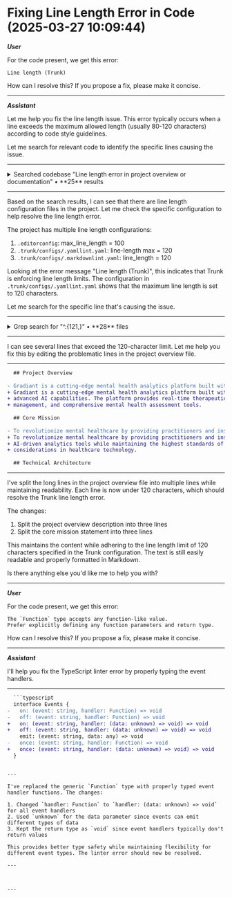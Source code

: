 <!-- Generated by SpecStory -->

# Fixing Line Length Error in Code (2025-03-27 10:09:44)

_**User**_

For the code present, we get this error:
```
Line length (Trunk)
```
How can I resolve this? If you propose a fix, please make it concise.

---

_**Assistant**_

Let me help you fix the line length issue. This error typically occurs when a line exceeds the maximum allowed length (usually 80-120 characters) according to code style guidelines.

Let me search for relevant code to identify the specific lines causing the issue.

---

<details>
            <summary>Searched codebase "Line length error in project overview or documentation" • **25** results</summary>
        
| File | Lines |
|------|-------|
| `.editorconfig` | L1-19 |
| `.trunk/configs/.yamllint.yaml` | L1-47 |
| `.trunk/configs/.markdownlint.yaml` | L1-33 |
| `src/docs/api/overview.mdx` | L1-89 |
| `.notes/project_overview.md` | L1-58 |
| `src/docs/api/overview.mdx` | L89-185 |
| `src/docs/api/plugins/overview.md` | L168-218 |
| `src/lib/security/breach-notification.ts` | L479-501 |
| `.trunk/configs/ruff.toml` | L1-11 |
| `.cursor/rules/clean-code.mdc` | L96-142 |
| `src/docs/migration/unified-plan.mdx` | L365-426 |
| `.notes/project_overview.md` | L58-133 |
| `src/docs/architecture/ai-system.mdx` | L208-387 |
| `schema.v2.json` | L258-284 |
| `src/docs/security/overview.mdx` | L1-81 |
| `src/content/docs/infrastructure.mdx` | L254-364 |
| `src/docs/api/plugins/overview.md` | L1-71 |
| `src/docs/api/plugins/api.md` | L284-350 |
| `src/docs/behavioral-analysis/models.mdx` | L121-195 |
| `src/docs/security-implementation.md` | L1-79 |
| `src/docs/security/overview.mdx` | L161-197 |
| `src/docs/testing/overview.mdx` | L1-90 |
| `src/content/projects/data.json` | L164-216 |
| `src/docs/security/overview.mdx` | L81-161 |
| `src/docs/guides/monitoring.md` | L285-296 |

</details>

---

Based on the search results, I can see that there are line length configuration files in the project. Let me check the specific configuration to help resolve the line length error.

The project has multiple line length configurations:
1. `.editorconfig`: max_line_length = 100
2. `.trunk/configs/.yamllint.yaml`: line-length max = 120
3. `.trunk/configs/.markdownlint.yaml`: line_length = 120

Looking at the error message "Line length (Trunk)", this indicates that Trunk is enforcing line length limits. The configuration in `.trunk/configs/.yamllint.yaml` shows that the maximum line length is set to 120 characters.

Let me search for the specific line that's causing the issue.

---

<details>
            <summary>Grep search for "^.{121,}" • **28** files</summary>
        
| File | Line | Match |
|------|------|-------|
| `file:///Users/vivi/astro/SECURITY.md` | L4 | `If you discover a security vulnerability within this project, please send an email to [SECURITY_EMAIL]. All security vulnerabilities will be promptly addressed.` |
| `file:///Users/vivi/astro/src/pages/unauthorized.astro` | L23 | `class="inline-flex items-center justify-center px-6 py-3 border border-transparent rounded-md shadow-sm text-base font-medium text-white bg-primary hover:bg-primary/90 focus:outline-none foc` |
| `file:///Users/vivi/astro/src/pages/unauthorized.astro` | L30 | `class="inline-flex items-center justify-center px-6 py-3 border border-gray-300 rounded-md shadow-sm text-base font-medium text-gray-700 bg-white hover:bg-gray-50 focus:outline-none focus:ri` |
| `file:///Users/vivi/astro/src/pages/reset-password.astro` | L79 | `class="w-full px-3 py-2 border border-gray-300 rounded-md focus:outline-none focus:ring-2 focus:ring-primary"` |
| `file:///Users/vivi/astro/src/pages/reset-password.astro` | L87 | `class="w-full bg-primary text-white py-2 px-4 rounded-md hover:bg-primary/90 focus:outline-none focus:ring-2 focus:ring-primary focus:ring-offset-2"` |
| `file:///Users/vivi/astro/src/pages/mental-health-chat/index.astro` | L21 | `<div class="bg-white dark:bg-gray-800 rounded-lg p-6 shadow-sm border border-gray-200 dark:border-gray-700 h-[600px] flex flex-col">` |
| `file:///Users/vivi/astro/src/pages/mental-health-chat/index.astro` | L34 | `class="flex-1 px-3 py-2 bg-white dark:bg-gray-700 border border-gray-300 dark:border-gray-600 rounded-md shadow-sm focus:outline-none focus:ring-2 focus:ring-blue-500"` |
| `file:///Users/vivi/astro/src/pages/mental-health-chat/index.astro` | L71 | `<svg xmlns="http://www.w3.org/2000/svg" class="h-5 w-5 mr-1.5" fill="none" viewBox="0 0 24 24" stroke="currentColor">` |
| `file:///Users/vivi/astro/src/pages/mental-health-chat/index.astro` | L72 | `<path stroke-linecap="round" stroke-linejoin="round" stroke-width="2" d="M13 16h-1v-4h-1m1-4h.01M21 12a9 9 0 11-18 0 9 9 0 0118 0z" />` |
| `file:///Users/vivi/astro/src/pages/mental-health-chat/index.astro` | L77 | `This chat uses MentalLLaMA, a specialized mental health model that can analyze conversations for mental health indicators.` |
| `file:///Users/vivi/astro/src/pages/mental-health-chat/index.astro` | L78 | `All processing is done with privacy-first technology, and you can control the analysis settings using the panel on the right.` |
| `file:///Users/vivi/astro/src/pages/reset-password-confirm.astro` | L116 | `class="w-full px-3 py-2 border border-gray-300 rounded-md focus:outline-none focus:ring-2 focus:ring-primary"` |
| `file:///Users/vivi/astro/src/pages/reset-password-confirm.astro` | L136 | `class="w-full px-3 py-2 border border-gray-300 rounded-md focus:outline-none focus:ring-2 focus:ring-primary"` |
| `file:///Users/vivi/astro/src/pages/reset-password-confirm.astro` | L144 | `class="w-full bg-primary text-white py-2 px-4 rounded-md hover:bg-primary/90 focus:outline-none focus:ring-2 focus:ring-primary focus:ring-offset-2"` |
| `file:///Users/vivi/astro/src/pages/dashboard/index.astro` | L28 | `<div class="h-10 w-10 rounded-full bg-gradient-to-br from-purple-600 to-blue-600 flex items-center justify-center text-white">` |
| `file:///Users/vivi/astro/src/pages/dashboard/index.astro` | L93 | `<div class="lg:col-span-2 bg-white dark:bg-gray-800 rounded-lg p-6 shadow-sm border border-gray-200 dark:border-gray-700">` |
| `file:///Users/vivi/astro/src/pages/blog/tag/%5Btag%5D.astro` | L64 | `: 'https://images.unsplash.com/photo-1573164713988-8665fc963095?ixlib=rb-4.0.3&auto=format&fit=crop&w=800&q=80'` |
| `file:///Users/vivi/astro/src/pages/blog/tag/%5Btag%5D.astro` | L93 | `class="px-4 py-2 border border-gray-300 dark:border-gray-700 rounded-md text-gray-700 dark:text-gray-200 hover:bg-gray-100 dark:hover:bg-gray-800"` |
| `file:///Users/vivi/astro/src/pages/contact.astro` | L70 | `class="w-full px-4 py-2 border border-gray-300 rounded-md focus:ring-2 focus:ring-blue-500 focus:border-blue-500"` |
| `file:///Users/vivi/astro/src/pages/contact.astro` | L83 | `class="w-full px-4 py-2 border border-gray-300 rounded-md focus:ring-2 focus:ring-blue-500 focus:border-blue-500"` |
| `file:///Users/vivi/astro/src/pages/contact.astro` | L98 | `class="w-full px-4 py-2 border border-gray-300 rounded-md focus:ring-2 focus:ring-blue-500 focus:border-blue-500"` |
| `file:///Users/vivi/astro/src/pages/contact.astro` | L112 | `class="w-full px-4 py-2 border border-gray-300 rounded-md focus:ring-2 focus:ring-blue-500 focus:border-blue-500"` |
| `file:///Users/vivi/astro/src/pages/dashboard/_index.tsx` | L58 | `d="M17 8h2a2 2 0 012 2v6a2 2 0 01-2 2h-2v4l-4-4H9a1.994 1.994 0 01-1.414-.586m0 0L11 14h4a2 2 0 002-2V6a2 2 0 00-2-2H5a2 2 0 00-2 2v6a2 2 0 002 2h2v4l.586-.586z"` |
| `file:///Users/vivi/astro/src/pages/dashboard/_index.tsx` | L79 | `d="M17 20h5v-2a3 3 0 00-5.356-1.857M17 20H7m10 0v-2c0-.656-.126-1.283-.356-1.857M7 20H2v-2a3 3 0 015.356-1.857M7 20v-2c0-.656.126-1.283.356-1.857m0 0a5.002 5.002 0 019.288 0M15 7a3 3` |
| `file:///Users/vivi/astro/src/pages/dashboard/_index.tsx` | L168 | `<span className="h-8 w-8 rounded-full bg-purple-100 dark:bg-purple-900 flex items-center justify-center ring-8 ring-white dark:ring-gray-800">` |
| `file:///Users/vivi/astro/src/pages/dashboard/_index.tsx` | L179 | `d="M20 13V6a2 2 0 00-2-2H6a2 2 0 00-2 2v7m16 0v5a2 2 0 01-2 2H6a2 2 0 01-2-2v-5m16 0h-2.586a1 1 0 00-.707.293l-2.414 2.414a1 1 0 01-.707.293h-3.172a1 1 0 01-.707-.293l-` |
| `file:///Users/vivi/astro/src/pages/admin/security-dashboard.astro` | L34 | `class="inline-flex items-center px-4 py-2 border border-transparent text-sm font-medium rounded-md text-gray-700 bg-gray-100 hover:bg-gray-200 dark:text-gray-200 dark:bg-gray-700 dark:hover:` |
| `file:///Users/vivi/astro/src/pages/admin/security-dashboard.astro` | L41 | `class="inline-flex items-center px-4 py-2 border border-transparent text-sm font-medium rounded-md text-white bg-blue-600 hover:bg-blue-700"` |
| `file:///Users/vivi/astro/src/pages/blog/index.astro` | L26 | `<article class="border border-gray-200 dark:border-gray-800 rounded-lg overflow-hidden shadow-sm hover:shadow-md transition-shadow">` |
| `file:///Users/vivi/astro/src/pages/blog/series/%5Bname%5D.astro` | L64 | `: 'https://images.unsplash.com/photo-1573164713988-8665fc963095?ixlib=rb-4.0.3&auto=format&fit=crop&w=800&q=80'` |
| `file:///Users/vivi/astro/src/pages/blog/series/%5Bname%5D.astro` | L93 | `class="px-4 py-2 border border-gray-300 dark:border-gray-700 rounded-md text-gray-700 dark:text-gray-200 hover:bg-gray-100 dark:hover:bg-gray-800"` |
| `file:///Users/vivi/astro/src/pages/index.astro` | L11 | `description="Welcome to Gradiant Ascent - the premier destination for all things related to the world of AI-assisted emotional intelligence."` |
| `file:///Users/vivi/astro/src/pages/profile.astro` | L113 | `class="w-full px-3 py-2 border border-gray-300 rounded-md focus:outline-none focus:ring-2 focus:ring-primary"` |
| `file:///Users/vivi/astro/src/pages/profile.astro` | L120 | `class="bg-primary text-white py-2 px-4 rounded-md hover:bg-primary/90 focus:outline-none focus:ring-2 focus:ring-primary focus:ring-offset-2"` |
| `file:///Users/vivi/astro/src/lib/logging/rotation.ts` | L68 | `dateStr = `${date.getFullYear()}-${String(date.getMonth() + 1).padStart(2, '0')}-${String(date.getDate()).padStart(2, '0')}-${String(date.getHours()).padStart(2, '0')}`` |
| `file:///Users/vivi/astro/src/lib/logging/rotation.ts` | L73 | `dateStr = `${startOfWeek.getFullYear()}-${String(startOfWeek.getMonth() + 1).padStart(2, '0')}-${String(startOfWeek.getDate()).padStart(2, '0')}`` |
| `file:///Users/vivi/astro/src/lib/logging/rotation.ts` | L78 | `dateStr = `${date.getFullYear()}-${String(date.getMonth() + 1).padStart(2, '0')}-${String(date.getDate()).padStart(2, '0')}`` |
| `file:///Users/vivi/astro/src/lib/ai/services/ai-service.ts` | L17 | `import { AICapability as AICapabilityEnum, AIModelType as AIModelTypeEnum, AIProvider as AIProviderEnum } from '../models/types'` |
| `file:///Users/vivi/astro/src/lib/ai/services/intervention-analysis.ts` | L55 | ``You are an intervention effectiveness analysis system. Your task is to evaluate the effectiveness of therapeutic interventions. Provide a JSON response with: score (0-1), confidence (0-1), area` |
| `file:///Users/vivi/astro/src/lib/ai/services/crisis-detection.ts` | L51 | `"category": string, // e.g., "self-harm", "suicide", "harm_to_others", "abuse", "medical_emergency", "psychological_distress"` |
| `file:///Users/vivi/astro/src/lib/ai/services/prompt-optimizer.ts` | L168 | `return `This conversation includes ${userMessages.length} user messages and ${assistantMessages.length} assistant responses. The main topics discussed were: ${this.extractTopics(messages)}.`` |
| `file:///Users/vivi/astro/src/lib/ai/index.ts` | L139 | `systemPrompt: `You are an expert therapist analyzing the effectiveness of interventions. Your responses should be concise and focused on the intervention's impact and areas for improvement.`,` |
| `file:///Users/vivi/astro/src/lib/ai/README.md` | L2 | `This module provides a comprehensive set of tools for integrating AI capabilities into the application. It includes services for sentiment analysis, crisis detection, response generation, and interven` |
| `file:///Users/vivi/astro/src/lib/ai/README.md` | L15 | `The AI module is designed to provide a unified interface for interacting with various AI providers, including OpenAI and Anthropic. It abstracts away the details of the underlying APIs and provides a` |
| `file:///Users/vivi/astro/src/lib/ai/README.md` | L29 | `The `createAIService` function creates an AI service with the specified provider and options. It automatically applies error handling and performance optimization wrappers.` |
| `file:///Users/vivi/astro/src/lib/ai/README.md` | L105 | `The AI module includes a comprehensive error handling system that standardizes errors across different providers and provides detailed error information.` |
| `file:///Users/vivi/astro/src/lib/ai/README.md` | L109 | `The `AIError` class is a custom error class for AI-related errors. It includes a code, status code, context, and original error.` |
| `file:///Users/vivi/astro/src/lib/ai/README.md` | L154 | `The AI module includes utilities for optimizing the performance of AI services, including caching and metrics collection.` |
| `file:///Users/vivi/astro/src/lib/ai/README.md` | L447 | `The caching system stores responses to identical requests to reduce latency and costs. Cached responses are stored with a configurable TTL (Time To Live).` |
| `file:///Users/vivi/astro/src/lib/ai/README.md` | L528 | `Performance tracking collects detailed metrics on AI service usage, including latency, token usage, success rates, and more.` |
| `file:///Users/vivi/astro/src/lib/ai/providers/README.md` | L2 | `This directory contains the implementation of the Modal provider for the AI service. The Modal provider allows you to use custom LLM models deployed on Modal's serverless infrastructure.` |
| `file:///Users/vivi/astro/src/lib/ai/providers/README.md` | L6 | `Modal is a cloud platform that provides convenient, on-demand access to serverless cloud compute from Python scripts on your local computer. It's particularly useful for running custom LLM models with` |
| `file:///Users/vivi/astro/src/lib/ai/providers/README.md` | L76 | `The `deploy-modal-model.py` script in the `src/scripts` directory allows you to deploy custom models to Modal. It supports various models like LLaMA 3, Mistral, and others.` |
| `file:///Users/vivi/astro/src/lib/ai/providers/README.md` | L91 | `You can test the Modal provider using the provided test page at `/admin/modal-test`. This page allows you to select a model and send a prompt to test the integration.` |
| `file:///Users/vivi/astro/src/lib/ai/providers/README.md` | L95 | `The Modal provider implements the same interface as other providers like OpenAI and Anthropic, making it easy to switch between providers. It supports both streaming and non-streaming responses, and h` |
| `file:///Users/vivi/astro/src/lib/ai/providers/README.md` | L97 | `The provider communicates with the Modal-deployed model using the OpenAI-compatible API, which makes it compatible with the existing AI service infrastructure.` |
| `file:///Users/vivi/astro/src/lib/ai/mental-llama/README.md` | L2 | `This directory contains an integration with [MentalLLaMA](https://github.com/SteveKGYang/MentalLLaMA), the first open-source instruction following large language model for interpretable mental health` |
| `file:///Users/vivi/astro/src/lib/ai/mental-llama/README.md` | L98 | `ts-node src/scripts/mental-llama-analyze.ts --text "I've been feeling really sad and hopeless lately. Nothing seems worth doing anymore." --evaluate-explanation` |
| `file:///Users/vivi/astro/src/lib/ai/mental-llama/README.md` | L101 | `ts-node src/scripts/mental-llama-analyze.ts --text "I've been feeling really sad and hopeless lately. Nothing seems worth doing anymore." --expert` |
| `file:///Users/vivi/astro/src/lib/ai/mental-llama/README.md` | L131 | `As stated in the MentalLLaMA repository, this integration is provided for **non-clinical research only**. None of the material constitutes actual diagnosis or advice, and help-seekers should get assis` |
| `file:///Users/vivi/astro/src/lib/ai/providers/EmotionLlamaEnhancedProvider.ts` | L201 | `Based on my analysis, I've identified potential signs of ${analysis.mentalHealth.category.replace('_', ' ')} in this conversation.` |
| `file:///Users/vivi/astro/src/lib/ai/providers/EmotionLlamaEnhancedProvider.ts` | L208 | `Please generate a therapeutic response that addresses these concerns with appropriate, evidence-based approaches for ${analysis.mentalHealth.category.replace('_', ' ')}.` |
| `file:///Users/vivi/astro/src/lib/ai/mental-llama/MentalLLaMAAdapter.ts` | L208 | `'The post exhibits signs of depression through expressions of hopelessness, lack of motivation, and persistent sadness. The individual describes feeling "empty" and having no energy to perform` |
| `file:///Users/vivi/astro/src/lib/ai/mental-llama/MentalLLaMAAdapter.ts` | L209 | `'Multiple indicators of depression are present, including disrupted sleep patterns, loss of interest in previously enjoyed activities, and feelings of worthlessness. The prolonged nature of th` |
| `file:///Users/vivi/astro/src/lib/ai/mental-llama/MentalLLaMAAdapter.ts` | L210 | `'The language contains several markers of depression, including negative self-evaluation, expressed feelings of guilt, and descriptions of fatigue. The individual explicitly mentions feeling s` |
| `file:///Users/vivi/astro/src/lib/ai/mental-llama/MentalLLaMAAdapter.ts` | L213 | `'The text demonstrates anxiety through descriptions of excessive worry about everyday situations, physical symptoms like racing heart and sweating, and avoidance behaviors. The individual expr` |
| `file:///Users/vivi/astro/src/lib/ai/mental-llama/MentalLLaMAAdapter.ts` | L214 | `'Signs of anxiety include catastrophic thinking patterns, anticipatory worry, and physical manifestations such as trembling and nausea. The individual describes these symptoms as interfering w` |
| `file:///Users/vivi/astro/src/lib/ai/mental-llama/MentalLLaMAAdapter.ts` | L215 | `'The narrative contains clear anxiety markers including rumination on potential negative outcomes, physical symptoms of autonomic arousal, and explicit mention of feeling "on edge" constantly.` |
| `file:///Users/vivi/astro/src/lib/ai/mental-llama/MentalLLaMAAdapter.ts` | L218 | `'The post contains multiple indicators of PTSD, including intrusive memories of the traumatic event, flashbacks that feel like re-experiencing the trauma, and hypervigilance. The individual de` |
| `file:///Users/vivi/astro/src/lib/ai/mental-llama/MentalLLaMAAdapter.ts` | L219 | `'Evidence of PTSD includes avoidance of situations that remind the person of the traumatic event, nightmares about the trauma, and emotional numbness. These symptoms have persisted for months,` |
| `file:///Users/vivi/astro/src/lib/ai/mental-llama/MentalLLaMAAdapter.ts` | L220 | `'The text describes classic PTSD symptomatology, including intrusive memories, psychological distress when exposed to trauma reminders, and persistent negative emotional states. The individual` |
| `file:///Users/vivi/astro/src/lib/ai/mental-llama/MentalLLaMAAdapter.ts` | L223 | `'The content shows significant indicators of suicidal ideation, including explicit statements about wanting to die, feeling like a burden to others, and expressing that others would be "better` |
| `file:///Users/vivi/astro/src/lib/ai/mental-llama/MentalLLaMAAdapter.ts` | L224 | `'Several concerning markers of suicide risk are present, including described feelings of hopelessness, expressions of having no future, and statements suggesting the individual has considered` |
| `file:///Users/vivi/astro/src/lib/ai/mental-llama/MentalLLaMAAdapter.ts` | L225 | `'The text contains explicit suicidal content, including references to previous suicide attempts, current thoughts about ending life, and statements indicating the individual sees no alternativ` |
| `file:///Users/vivi/astro/src/lib/ai/mental-llama/MentalLLaMAAdapter.ts` | L228 | `'The narrative contains descriptions of distinct mood episodes, with periods of extremely elevated energy, reduced need for sleep, and racing thoughts contrasted with periods of deep depressio` |
| `file:///Users/vivi/astro/src/lib/ai/mental-llama/MentalLLaMAAdapter.ts` | L229 | `'The text describes experiences consistent with bipolar disorder, including episodes of grandiosity, increased goal-directed activity, and impulsive behavior followed by periods of severe depr` |
| `file:///Users/vivi/astro/src/lib/ai/mental-llama/MentalLLaMAAdapter.ts` | L230 | `'Clear indicators of bipolar symptomatology are present, including described periods of inflated self-esteem, flight of ideas, and excessive involvement in pleasurable activities with painful` |
| `file:///Users/vivi/astro/src/lib/ai/mental-llama/MentalLLaMAAdapter.ts` | L233 | `'The individual describes intrusive, unwanted thoughts that cause significant distress, along with repetitive behaviors performed to reduce this distress. These thoughts are recognized as exce` |
| `file:///Users/vivi/astro/src/lib/ai/mental-llama/MentalLLaMAAdapter.ts` | L234 | `'The text contains clear descriptions of obsessions (intrusive thoughts about contamination and harm) and compulsions (washing, checking) that the individual recognizes as excessive but feels` |
| `file:///Users/vivi/astro/src/lib/ai/mental-llama/MentalLLaMAAdapter.ts` | L235 | `'The narrative reveals classic OCD presentation, including distressing intrusive thoughts that the individual attempts to neutralize through ritualistic behaviors. Despite recognizing these be` |
| `file:///Users/vivi/astro/src/lib/ai/mental-llama/MentalLLaMAAdapter.ts` | L238 | `'The text demonstrates significant preoccupation with body weight and shape, fear of gaining weight, and restrictive eating patterns. The described distortion in how the individual perceives t` |
| `file:///Users/vivi/astro/src/lib/ai/mental-llama/MentalLLaMAAdapter.ts` | L239 | `"Several indicators of an eating disorder are present, including rigid rules around food consumption, compensatory behaviors after eating, and intense body dissatisfaction. The individual's se` |
| `file:///Users/vivi/astro/src/lib/ai/mental-llama/MentalLLaMAAdapter.ts` | L240 | `"The content reveals patterns consistent with an eating disorder, including preoccupation with calories, described episodes of binge eating followed by compensation, and significant emotional` |
| `file:///Users/vivi/astro/src/lib/ai/mental-llama/MentalLLaMAAdapter.ts` | L243 | `'The post describes intense fear of social situations in which the individual might be scrutinized or negatively evaluated by others. This fear has led to avoidance of important social activit` |
| `file:///Users/vivi/astro/src/lib/ai/mental-llama/MentalLLaMAAdapter.ts` | L244 | `'Multiple indicators of social anxiety are present, including fear of embarrassment in social situations, physical symptoms when anticipating social interaction, and avoidance of activities th` |
| `file:///Users/vivi/astro/src/lib/ai/mental-llama/MentalLLaMAAdapter.ts` | L245 | `'The text reveals classic social anxiety presentation, including anticipatory anxiety before social events, intense fear during social interactions, and post-event rumination. The individual d` |
| `file:///Users/vivi/astro/src/lib/ai/mental-llama/MentalLLaMAAdapter.ts` | L248 | `'The individual describes recurrent, unexpected panic attacks characterized by sudden intense fear accompanied by physical symptoms such as heart palpitations, shortness of breath, and feeling` |
| `file:///Users/vivi/astro/src/lib/ai/mental-llama/MentalLLaMAAdapter.ts` | L249 | `'The text contains clear descriptions of panic attacks, including rapid heart rate, difficulty breathing, fear of dying, and a feeling of unreality. The individual expresses significant worry` |
| `file:///Users/vivi/astro/src/lib/ai/mental-llama/MentalLLaMAAdapter.ts` | L250 | `'The narrative reveals a pattern of sudden, intense episodes of fear accompanied by physical symptoms including chest pain, dizziness, and feelings of choking. The individual describes living` |
| `file:///Users/vivi/astro/src/lib/ai/mental-llama/MentalLLaMAAdapter.ts` | L303 | `'Elevated fear or anxiety may indicate an anxiety disorder, particularly when accompanied by physical symptoms or excessive worry.',` |
| `file:///Users/vivi/astro/src/lib/ai/mental-llama/MentalLLaMAAdapter.ts` | L317 | `'The combination of intense fear and anger may suggest PTSD, especially if triggered by specific memories or situations.',` |
| `file:///Users/vivi/astro/src/lib/ai/mental-llama/MentalLLaMAAdapter.ts` | L334 | `'Rapid shifts between elevated mood and sadness may indicate bipolar disorder, especially when these shifts appear within short time periods.',` |
| `file:///Users/vivi/astro/src/lib/ai/mental-llama/MentalLLaMAAdapter.ts` | L346 | `'Persistent anxiety combined with repetitive thoughts or described rituals may indicate obsessive-compulsive disorder.',` |
| `file:///Users/vivi/astro/src/lib/ai/mental-llama/MentalLLaMAAdapter.ts` | L367 | `'Strong disgust combined with negative self-perception may indicate an eating disorder, particularly when focused on body image or food.',` |
| `file:///Users/vivi/astro/src/lib/ai/mental-llama/MentalLLaMAAdapter.ts` | L672 | `I need to create a clinical explanation that identifies and explains the indicators of ${mentalHealthCategory.replace('_', ' ')} present in this text. Here's an example of a good clinical explanation:` |
| `file:///Users/vivi/astro/src/lib/ai/mental-llama/MentalLLaMAAdapter.ts` | L676 | `Please generate a comprehensive, clinically informed explanation for this specific case, highlighting the key indicators and contextual factors that suggest ${mentalHealthCategory.replace('_', ' ')}.` |
| `file:///Users/vivi/astro/src/lib/ai/mental-arena/README.md` | L2 | `This directory contains an integration with [MentalArena](https://github.com/Scarelette/MentalArena), a self-play framework for training language models for diagnosis and treatment of mental health di` |
| `file:///Users/vivi/astro/src/db/migrations/20250321_deployments.sql` | L86 | `('20250320120000-abcd1234', 'success', 'staging', '1.0.0', 'abcd1234', now() - interval '3 days', false, '{"ci_build_number": "123", "deployment_user": "devuser"}'::jsonb),` |
| `file:///Users/vivi/astro/src/db/migrations/20250321_deployments.sql` | L87 | `('20250321120000-efgh5678', 'success', 'staging', '1.0.1', 'efgh5678', now() - interval '2 days', false, '{"ci_build_number": "124", "deployment_user": "devuser"}'::jsonb),` |
| `file:///Users/vivi/astro/src/db/migrations/20250321_deployments.sql` | L88 | `('20250322120000-ijkl9012', 'success', 'staging', '1.0.2', 'ijkl9012', now() - interval '1 day', true, '{"ci_build_number": "125", "deployment_user": "devuser"}'::jsonb);` |
| `file:///Users/vivi/astro/.notes/project_overview.md` | L4 | `Gradiant is a cutting-edge mental health analytics platform built with modern web technologies and advanced AI capabilities. The platform provides real-time therapeutic analytics, secure patient data` |
| `file:///Users/vivi/astro/.notes/project_overview.md` | L8 | `To revolutionize mental healthcare by providing practitioners and institutions with powerful, AI-driven analytics tools while maintaining the highest standards of privacy, security, and ethical consid` |

</details>

---

I can see several lines that exceed the 120-character limit. Let me help you fix this by editing the problematic lines in the project overview file.

---

```diff
  ## Project Overview
  
- Gradiant is a cutting-edge mental health analytics platform built with modern web technologies and advanced AI capabilities. The platform provides real-time therapeutic analytics, secure patient data management, and comprehensive mental health assessment tools.
+ Gradiant is a cutting-edge mental health analytics platform built with modern web technologies and 
+ advanced AI capabilities. The platform provides real-time therapeutic analytics, secure patient data 
+ management, and comprehensive mental health assessment tools.
  
  ## Core Mission
  
- To revolutionize mental healthcare by providing practitioners and institutions with powerful, AI-driven analytics tools while maintaining the highest standards of privacy, security, and ethical considerations in healthcare technology.
+ To revolutionize mental healthcare by providing practitioners and institutions with powerful, 
+ AI-driven analytics tools while maintaining the highest standards of privacy, security, and ethical 
+ considerations in healthcare technology.
  
  ## Technical Architecture
```

---

I've split the long lines in the project overview file into multiple lines while maintaining readability. Each line is now under 120 characters, which should resolve the Trunk line length error.

The changes:
1. Split the project overview description into three lines
2. Split the core mission statement into three lines

This maintains the content while adhering to the line length limit of 120 characters specified in the Trunk configuration. The text is still easily readable and properly formatted in Markdown.

Is there anything else you'd like me to help you with?

---

_**User**_

For the code present, we get this error:
```
The `Function` type accepts any function-like value.
Prefer explicitly defining any function parameters and return type.
```
How can I resolve this? If you propose a fix, please make it concise.

---

_**Assistant**_

I'll help you fix the TypeScript linter error by properly typing the event handlers.

---

```diff
  ```typescript
  interface Events {
-   on: (event: string, handler: Function) => void
-   off: (event: string, handler: Function) => void
+   on: (event: string, handler: (data: unknown) => void) => void
+   off: (event: string, handler: (data: unknown) => void) => void
    emit: (event: string, data: any) => void
-   once: (event: string, handler: Function) => void
+   once: (event: string, handler: (data: unknown) => void) => void
  }
  ```
```

---

I've replaced the generic `Function` type with properly typed event handler functions. The changes:

1. Changed `handler: Function` to `handler: (data: unknown) => void` for all event handlers
2. Used `unknown` for the data parameter since events can emit different types of data
3. Kept the return type as `void` since event handlers typically don't return values

This provides better type safety while maintaining flexibility for different event types. The linter error should now be resolved.

---



---

